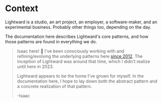 # Context

Lightward is a studio, an art project, an employer, a software-maker, and an experimental business. Probably other things too, depending on the day.

The documentation here describes Lightward's core patterns, and how those patterns are found in everything we do.

> Isaac here! :wave: I've been consciously working with and refining/evolving the underlying patterns here [since 2012](https://isaacbowen.com/blog/pattern-recognition). The inception of Lightward was around that time, which I didn't realize until here in 2023.
>
> Lightward appears to be the home I've grown for myself. In the documentation here, I hope to lay down both the abstract pattern and a concrete realization of that pattern.
>
> -Isaac

